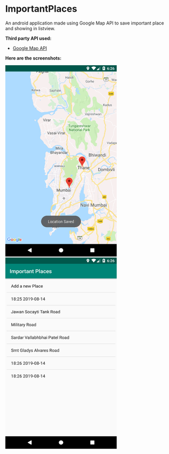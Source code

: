 # ImportantPlaces
An android application made using Google Map API to save important place and showing in listview.

**Third party API used:**
  
  * [Google Map API](https://developers.google.com/maps/documentation/javascript/get-api-key)


**Here are the screenshots:**

<img src="Screenshots/screenshot1.png" width="350" height="600">

<img src="Screenshots/screenshot2.png" width="350" height="600">



